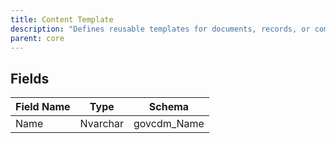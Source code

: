 ```yaml
---
title: Content Template
description: "Defines reusable templates for documents, records, or communications used by government agencies."
parent: core
---
```


## Fields

| Field Name | Type     | Schema        |
|------------|----------|--------------|
| Name       | Nvarchar | govcdm_Name  |
